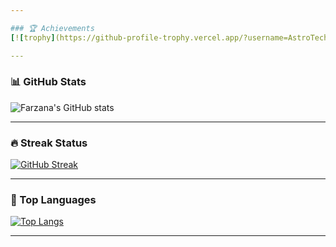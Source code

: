 ```yaml
---

### 🏆 Achievements
[![trophy](https://github-profile-trophy.vercel.app/?username=AstroTech-666&theme=onedark)](https://github.com/ryo-ma/github-profile-trophy)

---
```


### 📊 GitHub Stats
![Farzana's GitHub stats](https://github-readme-stats.vercel.app/api?username=AstroTech-666&count_private=true&show_icons=true&theme=tokyonight)

---

### 🔥 Streak Status
[![GitHub Streak](https://streak-stats.demolab.com/?user=AstroTech-666&theme=dark)](https://git.io/streak-stats)

---

### 🧠 Top Languages
[![Top Langs](https://github-readme-stats.vercel.app/api/top-langs/?username=AstroTech-666&layout=compact)](https://github.com/anuraghazra/github-readme-stats)

---
